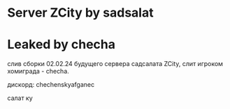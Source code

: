 # Server ZCity by sadsalat
# Leaked by checha

слив сборки 02.02.24 будущего сервера садсалата ZCity, слит игроком хомиграда - checha.

дискорд: chechenskyafganec

салат ку
